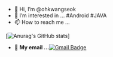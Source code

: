- 👋 Hi, I’m @ohkwangseok
- 👀 I’m interested in ... #Android #JAVA
- 📫 How to reach me ...

[![Anurag's GitHub stats](https://github-readme-stats.vercel.app/api?username=ohkwangseok&&show_icons=true&theme=cobalt)]

- 📮  **My email ...**[![Gmail Badge](https://img.shields.io/badge/Gmail-d14836?style=flat-square&logo=Gmail&logoColor=white&link=mailto:rhkdtjr0602@gmail.com)](mailto:fomagran6@gmail.com)

<!---
ohkwangseok/ohkwangseok is a ✨ special ✨ repository because its `README.md` (this file) appears on your GitHub profile.
You can click the Preview link to take a look at your changes.
--->
